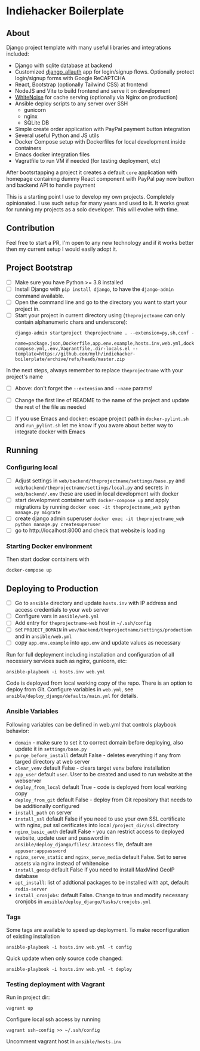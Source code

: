 # Indiehacker Boilerplate

## About

Django project template with many useful libraries and integrations included:
 - Django with sqlite database at backend
 - Customized [django_allauth](https://django-allauth.readthedocs.io/en/latest/index.html) app for login/signup flows. Optionally protect login/signup forms with Google ReCAPTCHA
 - React, Bootstrap (optionally Tailwind CSS) at frontend
 - NodeJS and Vite to build frontend and serve it on development
 - [WhiteNoise](http://whitenoise.evans.io/en/stable/) for cache serving (optionally via Nginx on production)
 - Ansible deploy scripts to any server over SSH
   - gunicorn
   - nginx
   - SQLite DB
 - Simple create order application with PayPal payment button integration
 - Several useful Python and JS utils
 - Docker Compose setup with Dockerfiles for local development inside containers
 - Emacs docker integration files
 - Vagratfile to run VM if needed (for testing deployment, etc)

After bootsrtapping a project it creates a default `core` application with homepage containing dummy React component with PayPal pay now button and backend API to handle payment

This is a starting point I use to develop my own projects. Completely opinionated. I use such setup for many years and used to it. It works great for running my projects as a solo developer. This will evolve with time.

## Contribution

Feel free to start a PR, I'm open to any new technology and if it works better then my current setup I would easily adopt it.

## Project Bootstrap

- [ ] Make sure you have Python >= 3.8 installed
- [ ] Install Django with `pip install django`, to have the `django-admin` command available.
- [ ] Open the command line and go to the directory you want to start your project in.
- [ ] Start your project in current directory using (`theprojectname` can only contain alphanumeric chars and underscore):
    ```
    django-admin startproject theprojectname . --extension=py,sh,conf --name=package.json,Dockerfile,app.env.example,hosts.inv,web.yml,docker-compose.yml,.env,Vagrantfile,.dir-locals.el --template=https://github.com/mylh/indiehacker-boilerplate/archive/refs/heads/master.zip
    ```

In the next steps, always remember to replace `theprojectname` with your project's name
- [ ] Above: don't forget the `--extension` and `--name` params!
- [ ] Change the first line of README to the name of the project and update the rest of the file as needed
- [ ] If you use Emacs and docker: escape project path in `docker-pylint.sh` and `run_pylint.sh` let me know if you aware about better way to integrate docker with Emacs


## Running

### Configuring local

- [ ] Adjust settings in `web/backend/theprojectname/settings/base.py` and `web/backend/theprojectname/settings/local.py` and secrets in `web/backend/.env` these are used in local development with docker
- [ ] start development container with `docker-compose up` and apply migrations by running `docker exec -it theprojectname_web python manage.py migrate`
- [ ] create django admin superuser `docker exec -it theprojectname_web python manage.py createsuperuser`
- [ ] go to http://localhost:8000 and check that website is loading

### Starting Docker environment

Then start docker containers with

    docker-compose up

## Deploying to Production

- [ ] Go to `ansible` directory and update `hosts.inv` with IP address and access credentials to your web server
- [ ] Configure vars in `ansible/web.yml`
- [ ] Add entry for `theprojectname-web` host in `~/.ssh/config`
- [ ] set `PROJECT_DOMAIN` in `wev/backend/theprojectname/settings/production` and in `ansible/web.yml`
- [ ] copy `app.env.example` into `app.env` and update values as necessary

Run for full deployment including installation and configuration of all necessary services such as nginx, gunicorn, etc:

    ansible-playbook -i hosts.inv web.yml


Code is deployed from local working copy of the repo. There is an option to deploy from Git. Configure variables in `web.yml`, see `ansible/deploy_django/defaults/main.yml` for details.

### Ansible Variables

Following variables can be defined in web.yml that controls playbook behavior:

- `domain` - make sure to set it to correct domain before deploying, also update it in `settings/base.py`
- `purge_before_install` default False - deletes everything if any from targed directory at web server
- `clear_venv` default False - clears target venv before installation
- `app_user` default `user`. User to be created and used to run website at the webserver
- `deploy_from_local` default True - code is deployed from local working copy
- `deploy_from_git` default False - deploy from Git repository that needs to be additionally configured
- `install_path` on server
- `install_ssl` default False if you need to use your own SSL certificate with nginx, put ssl cerificates into local `/project_dir/ssl` directory
- `nginx_basic_auth` default False - you can restrict access to deployed website, update user and password in `ansible/deploy_django/files/.htaccess` file, default are `appuser:apppassword`
- `nginx_serve_static` and `nginx_serve_media` default False. Set to serve assets via nginx instead of whitenoise
- `install_geoip` default False if you need to install MaxMind GeoIP database
- `apt_install`: list of addtional packages to be installed with apt, default: `redis-server`
- `install_cronjobs`: default False. Change to true and modify necessary cronjobs in `ansible/deploy_django/tasks/cronjobs.yml`

### Tags

Some tags are available to speed up deployment. To make reconfiguration of existing installation

    ansible-playbook -i hosts.inv web.yml -t config


Quick update when only source code changed:

    ansible-playbook -i hosts.inv web.yml -t deploy


### Testing deployment with Vagrant

Run in project dir:

    vagrant up

Configure local ssh access by running

    vagrant ssh-config >> ~/.ssh/config

Uncomment vagrant host in `ansible/hosts.inv`
